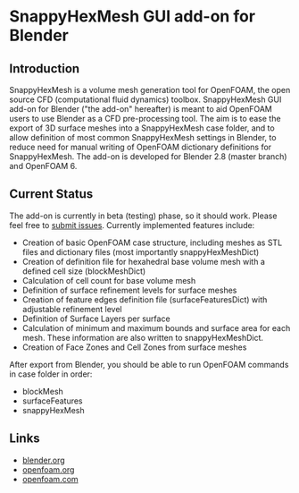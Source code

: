 # SnappyHexMesh GUI add-on for Blender

## Introduction

SnappyHexMesh is a volume mesh generation tool for OpenFOAM, the open
source CFD (computational fluid dynamics) toolbox. SnappyHexMesh GUI
add-on for Blender ("the add-on" hereafter) is meant to aid OpenFOAM
users to use Blender as a CFD pre-processing tool. The aim is to ease
the export of 3D surface meshes into a SnappyHexMesh case folder, and
to allow definition of most common SnappyHexMesh settings in Blender,
to reduce need for manual writing of OpenFOAM dictionary definitions
for SnappyHexMesh.
The add-on is developed for Blender 2.8 (master branch) and OpenFOAM 6.

## Current Status

The add-on is currently in beta (testing) phase, so it should work.
Please feel free to [submit issues](https://github.com/tkeskita/snappyhexmesh_gui/issues).
Currently implemented features include:
* Creation of basic OpenFOAM case structure, including meshes as STL files and
  dictionary files (most importantly snappyHexMeshDict)
* Creation of definition file for hexahedral base volume mesh with a defined cell size
  (blockMeshDict)
* Calculation of cell count for base volume mesh
* Definition of surface refinement levels for surface meshes
* Creation of feature edges definition file (surfaceFeaturesDict)
  with adjustable refinement level
* Definition of Surface Layers per surface
* Calculation of minimum and maximum bounds and surface area for each mesh.
  These information are also written to snappyHexMeshDict.
* Creation of Face Zones and Cell Zones from surface meshes

After export from Blender, you should be able to run OpenFOAM commands in case folder in order:
* blockMesh
* surfaceFeatures
* snappyHexMesh

## Links

* [blender.org](https://www.blender.org/)
* [openfoam.org](https://openfoam.org/)
* [openfoam.com](https://www.openfoam.com/)
